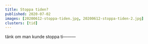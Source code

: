 ```yaml
---
title: Stoppa tiden?
published: 2020-07-02
images: [20200612-stoppa-tiden.jpg, 20200612-stoppa-tiden-2.jpg]
clusters: [tid]
---
```


tänk om man kunde stoppa ti———
